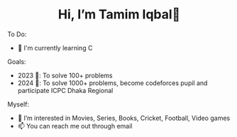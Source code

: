 <h1 align="center"> Hi, I’m Tamim Iqbal👋 </h1>

To Do:
- 🌱 I'm currently learning C
<!---
- 🌱 Learn C++
- 🌱 Learn Data Structure
- 🌱 Learn Algorithm
---> 
 
Goals:
- 2023 🎯: To solve 100+ problems
- 2024 🎯: To solve 1000+ problems, become codeforces pupil and participate ICPC Dhaka Regional

Myself:
- 👀 I’m interested in Movies, Series, Books, Cricket, Football, Video games 
- 📫 You can reach me out through email

<!---
TamimIqbal01/TamimIqbal01 is a ✨ special ✨ repository because its `README.md` (this file) appears on your GitHub profile.
You can click the Preview link to take a look at your changes.
--->
